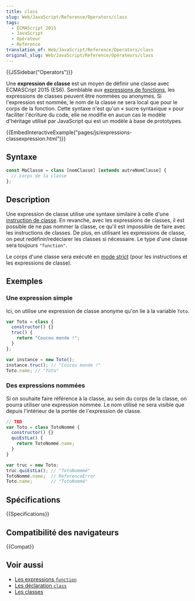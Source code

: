 ```yaml
---
title: class
slug: Web/JavaScript/Reference/Operators/class
tags:
  - ECMAScript 2015
  - JavaScript
  - Opérateur
  - Reference
translation_of: Web/JavaScript/Reference/Operators/class
original_slug: Web/JavaScript/Reference/Opérateurs/class
---
```


{{JSSidebar("Operators")}}

Une **expression de classe** est un moyen de définir une classe avec ECMASCript 2015 (ES6). Semblable aux [expressions de fonctions](/fr/docs/Web/JavaScript/Reference/Opérateurs/L_opérateur_function), les expressions de classes peuvent être nommées ou anonymes. Si l'expression est nommée, le nom de la classe ne sera local que pour le corps de la fonction. Cette syntaxe n'est qu'un « sucre syntaxique » pour faciliter l'écriture du code, elle ne modifie en aucun cas le modèle d'héritage utilisé par JavaScript qui est un modèle à base de prototypes.

{{EmbedInteractiveExample("pages/js/expressions-classexpression.html")}}

## Syntaxe

```js
const MaClasse = class [nomClasse] [extends autreNomClasse] {
  // corps de la classe
};
```

## Description

Une expression de classe utilise une syntaxe similaire à celle d'une [instruction de classe](/fr/docs/Web/JavaScript/Reference/Instructions/class). En revanche, avec les expressions de classes, il est possible de ne pas nommer la classe, ce qu'il est impossible de faire avec les instructions de classes. De plus, en utilisant les expressions de classe, on peut redéfinir/redéclarer les classes si nécessaire. Le type d'une classe sera toujours `"function"`.

Le corps d'une classe sera exécuté en [mode strict](/fr/docs/Web/JavaScript/Reference/Strict_mode) (pour les instructions et les expressions de classe).

## Exemples

### Une expression simple

Ici, on utilise une expression de classe anonyme qu'on lie à la variable `Toto`.

```js
var Toto = class {
  constructor() {}
  truc() {
    return "Coucou monde !";
  }
};

var instance = new Toto();
instance.truc(); // "Coucou monde !"
Toto.name; // "Toto"
```

### Des expressions nommées

Si on souhaite faire référence à la classe, au sein du corps de la classe, on pourra utiliser une expression nommée. Le nom utilisé ne sera visible que depuis l'intérieur de la portée de l'expression de classe.

```js
// TBD
var Toto = class TotoNommé {
  constructor() {}
  quiEstLa() {
    return TotoNommé.name;
  }
}

var truc = new Toto;
truc.quiEstLa(); // "TotoNommmé"
TotoNommé.name;  // ReferenceError
Toto.name;       // "TotoNommé"
```

## Spécifications

{{Specifications}}

## Compatibilité des navigateurs

{{Compat}}

## Voir aussi

- [Les expressions `function`](/fr/docs/Web/JavaScript/Reference/Opérateurs/L_opérateur_function)
- [Les déclaration `class`](/fr/docs/Web/JavaScript/Reference/Instructions/class)
- [Les classes](/fr/docs/Web/JavaScript/Reference/Classes)

